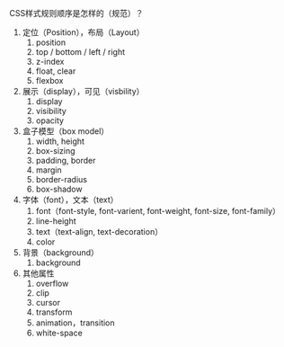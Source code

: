 CSS样式规则顺序是怎样的（规范）？

1. 定位（Position），布局（Layout）
   1. position
   2. top / bottom / left / right
   3. z-index
   4. float, clear
   5. flexbox
2. 展示（display），可见（visbility）
   1. display
   2. visibility
   3. opacity
3. 盒子模型（box model）
   1. width, height
   2. box-sizing
   3. padding, border
   4. margin
   5. border-radius
   6. box-shadow
4. 字体（font），文本（text）
   1. font（font-style, font-varient, font-weight, font-size, font-family）
   2. line-height
   3. text（text-align, text-decoration）
   4. color
5. 背景（background）
   1. background
6. 其他属性
   1. overflow
   2. clip
   3. cursor
   4. transform
   5. animation，transition
   6. white-space